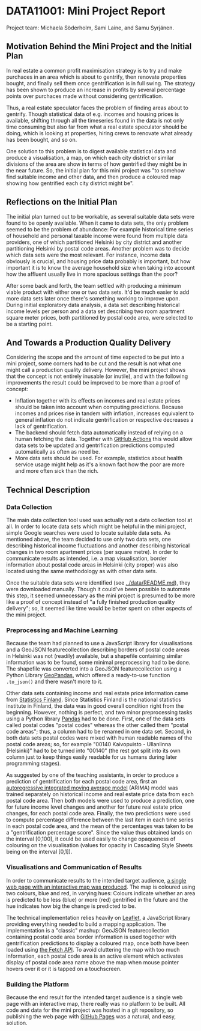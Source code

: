 # DATA11001: Mini Project Report

Project team: Michaela Söderholm, Sami Laine, and Samu Syrjänen.

## Motivation Behind the Mini Project and the Initial Plan

In real estate a common profit maximisation strategy is to try and make purchaces
in an area which is about to gentrify, then renovate properties bought, and finally
sell them once gentrification is in full swing. The strategy has been shown to produce
an increase in profits by several percentage points over purchaces made without considering
gentrification.

Thus, a real estate speculator faces the problem of finding areas
about to gentrify. Though statistical data of e.g. incomes and housing prices is
available, shifting through all the timeseries found in the data is not only
time consuming but also far from what a real estate speculator should be doing,
which is looking at properties, hiring crews to renovate what already has been
bought, and so on.

One solution to this problem is to digest available statistical data and produce
a visualisation, a map, on which each city district or similar divisions of the
area are show in terms of how gentrified they might be in the near future. So,
the initial plan for this mini project was "to somehow find suitable income and other
data, and then produce a coloured map showing how gentrified each city district
might be".

## Reflections on the Initial Plan

The initial plan turned out to be workable, as several suitable data sets were
found to be openly available. When it came to data sets, the only problem seemed
to be the problem of abundance: For example historical time series of household
and personal taxable income were found from multiple data providers, one of which
partitioned Helsinki by city district and another partitioning Helsinki by postal code
areas. Another problem was to decide which data sets were the most relevant.
For instance, income data obviously is crucial, and housing price data probably
is important, but how important it is to know the average household size
when taking into account how the affluent usually live in more spacious settings
than the poor?

After some back and forth, the team settled with producing a minimum viable
product with either one or two data sets. It'd be much easier to add more
data sets later once there's something working to improve upon. During
initial exploratory data analysis, a data set describing historical income
levels per person and a data set describing two room apartment square meter
prices, both partitioned by postal code area, were selected to be a starting
point.

## And Towards a Production Quality Delivery

Considering the scope and the amount of time expected to be put into a mini
project, some corners had to be cut and the result is not what one might call
a production quality delivery. However, the mini project shows that the concept
is not entirely inusable (or inutile), and with the following improvements
the result could be improved to be more than a proof of concept:

* Inflation together with its effects on incomes and real estate prices should
be taken into account when computing predictions. Because incomes and prices rise in tandem
with inflation, increases equivalent to general inflation do not indicate
gentrification or respective decreases a lack of gentrification.
* The backend should fetch data automatically instead of relying on a human fetching the data.
Together with [GitHub Actions](https://github.com/features/actions) this would allow
data sets to be updated and gentrification predictions computed automatically as often
as need be.
* More data sets should be used. For example, statistics about health service usage might help
as it's a known fact how the poor are more and more often sick than the rich.

## Technical Description

### Data Collection

The main data collection tool used was actually not a data collection tool at all.
In order to locate data sets which might be helpful in the mini project, simple
Google searches were used to locate suitable data sets. As mentioned above, the team
decided to use only two data sets, one describing historical income fluctuations and another
describing historical changes in two room apartment prices (per square metre).
In order to communicate results as intended, i.e. a map visualisation,
border information about postal code areas in Helsinki (city proper) was also located
using the same methodology as with other data sets.

Once the suitable data sets were identified (see [../data/README.md](../data/README.md)),
they were downloaded manually. Though it could've been possible to automate this step,
it seemed unnecessary as the mini project is presumed to be more like a proof of concept instead of
"a fully finished production quality delivery"; so, it seemed like time would be better
spent on other aspects of the mini project.

### Preprocessing and Machine Learning

Because the team had planned to use a JavaScript library for visualisations and
a GeoJSON featurecollection describing borders of postal code areas in Helsinki
was not (readily) available, but a shapefile containing similar information was to be found,
some minimal preprocessing had to be done.
The shapefile was converted into a GeoJSON featurecollection using a Python Library
[GeoPandas](https://geopandas.org/), which offered a ready-to-use function `.to_json()`
and there wasn't more to it.

Other data sets containing income and real estate price information came from
[Statistics Finland](https://stat.fi/index_en.html). Since Statistics Finland is the national
statistics institute in Finland, the data was in good overall condition right from the beginning.
However, nothing is perfect, and two minor preprocessing tasks using a Python library
[Pandas](https://pandas.pydata.org/) had to be done.
First, one of the data sets called postal codes "postal codes" whereas the other called them
"postal code areas"; thus, a column had to be renamed in one data set.
Second, in both data sets postal codes were mixed with human readable names of the postal code
areas; so, for example "00140  Kaivopuisto - Ullanlinna (Helsinki)" had to be turned into
"00140" (the rest got split into its own column just to keep things easily readable for us humans
during later programming stages).

As suggested by one of the teaching assistants, in order to produce a prediction of 
gentrification for each postal code area, first an
[autoregressive integrated moving average model](https://en.wikipedia.org/wiki/Autoregressive_integrated_moving_average)
(ARIMA) model was trained separately on historical income and real estate price data
from each postal code area. Then both models were used to produce a prediction,
one for future income level changes and another for future real estate price changes,
for each postal code area. Finally, the two predictions were used to compute percentage
difference between the last item in each time series in each postal code area,
and the mean of the percentages was taken to be a "gentrification percentage score".
Since the value thus obtained lands on the interval [0,100], it could
be used easily to change opaqueness of colouring on the visualisation (values
for opacity in Cascading Style Sheets being on the interval [0,1]).

### Visualisations and Communication of Results

In order to communicate results to the intended target audience,
[a single web page with an interactive map was produced](https://samusyrjanen.github.io/gentrification-project/).
The map is coloured using two colours, blue and
red, in varying hues: Colours indicate whether an area is predicted to be less (blue)
or more (red) gentrified in the future and the hue indicates how big the change
is predicted to be.

The technical implementation relies heavily on [Leaflet](https://leafletjs.com/),
a JavaScript library providing everything needed to build a mapping application.
The implementation is a "classic" mashup: GeoJSON featurecollection containing
postal code area border information is used together with gentrification predictions
to display a coloured map, once both have been loaded using
[the Fetch API](https://developer.mozilla.org/en-US/docs/Web/API/Fetch_API).
To avoid cluttering the map with too much information, each postal code area
is an active element which activates display of postal code area name above
the map when mouse pointer hovers over it or it is tapped on a touchscreen.

### Building the Platform

Because the end result for the intended target audience is a single web page with
an interactive map, there really was no platform to be built. All code and data
for the mini project was hosted in a git repository, so publishing the web page
with [GitHub Pages](https://pages.github.com/) was a natural, and easy, solution.
